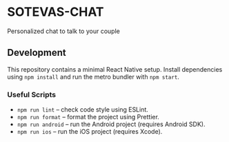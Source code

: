 # SOTEVAS-CHAT

Personalized chat to talk to your couple

## Development

This repository contains a minimal React Native setup. Install dependencies
using `npm install` and run the metro bundler with `npm start`.

### Useful Scripts

- `npm run lint` – check code style using ESLint.
- `npm run format` – format the project using Prettier.
- `npm run android` – run the Android project (requires Android SDK).
- `npm run ios` – run the iOS project (requires Xcode).

